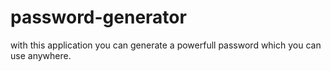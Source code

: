 # password-generator
with this application you can generate a powerfull password which you can use anywhere.
